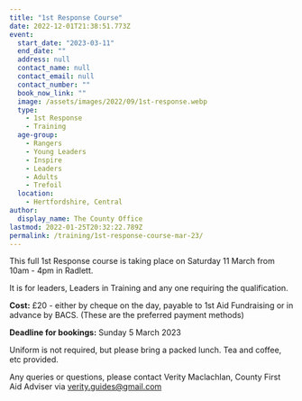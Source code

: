 ```yaml
---
title: "1st Response Course"
date: 2022-12-01T21:38:51.773Z
event:
  start_date: "2023-03-11"
  end_date: ""
  address: null
  contact_name: null
  contact_email: null
  contact_number: ""
  book_now_link: ""
  image: /assets/images/2022/09/1st-response.webp
  type:
    - 1st Response
    - Training
  age-group:
    - Rangers
    - Young Leaders
    - Inspire
    - Leaders
    - Adults
    - Trefoil
  location:
    - Hertfordshire, Central
author:
  display_name: The County Office
lastmod: 2022-01-25T20:32:22.789Z
permalink: /training/1st-response-course-mar-23/
---
```

This full 1st Response course is taking place on Saturday 11 March from 10am - 4pm in Radlett.

It is for leaders, Leaders in Training and any one requiring the qualification.

**Cost:** £20 - either by cheque on the day, payable to 1st Aid Fundraising or in advance by BACS.  (These are the preferred payment methods)

**Deadline for bookings:** Sunday 5 March 2023

Uniform is not required, but please bring a packed lunch. Tea and coffee, etc provided.

Any queries or questions, please contact Verity Maclachlan, County First Aid Adviser via <verity.guides@gmail.com>
